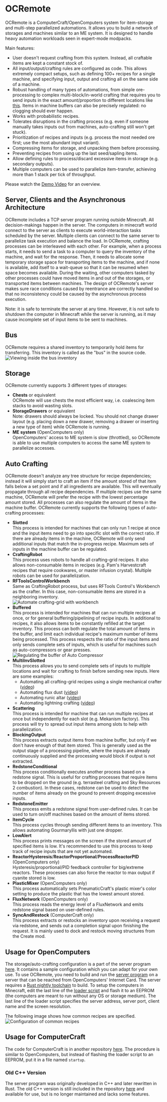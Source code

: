 # OCRemote
OCRemote is a ComputerCraft/OpenComputers system for item-storage and multi-step parallelized automations. It allows you to build a network of storages and machines similar to an ME system. It is designed to handle heavy automation workloads seen in expert-mode modpacks.

Main features:
  - User doesn't request crafting from this system. Instead, all craftable items are kept a constant stock of.
  - All input/output/crafting rules are configured as code. This allows extremely compact setups, such as defining 100+ recipes for a single machine, and specifying input, output and crafting all on the same side of a machine.
  - Robust handling of many types of automations, from simple ore-processing to complex multi-block/in-world crafting that requires you to send inputs in the exact amount/proportion to different locations like [this](https://www.youtube.com/watch?v=HKk70owisso). Items in machine buffers can also be precisely regulated: no clogging should ever happen.
  - Works with probabilistic recipes.
  - Tolerates disruptions in the crafting process (e.g. even if someone manually takes inputs out from machines, auto-crafting still won't get stuck).
  - Prioritization of recipes and inputs (e.g. process the most needed ore first; use the most abundant input variant).
  - Compressing items for storage, and unpacking them before processing.
  - Preventing recipes from using up the last seed/sapling items.
  - Allow defining rules to process/discard excessive items in storage (e.g. secondary outputs).
  - Multiple computers can be used to parallelize item-transfer, achieving more than 1 stack per tick of throughput.

Please watch the [Demo Video](https://www.youtube.com/watch?v=Llr-lM0pIME) for an overview.

## Server, Clients and the Asynchronous Architecture
OCRemote includes a TCP server program running outside Minecraft. All decision-makings happen in the server. The computers in minecraft world connect to the server as clients to execute world-interaction tasks scheduled by the server. Multiple clients can connect to the same server to parallelize task execution and balance the load. In OCRemote, crafting processes can be interleaved with each other. For example, when a process starts, it needs to send a task to a computer to query the inventory of the machine, and wait for the response. Then, it needs to allocate some temporary storage space for transporting items to the machine, and if none is available, add itself to a wait-queue so that it can be resumed when space becomes available. During the waiting, other computers tasked by other processes could have moved items in and out of the storages, or transported items between machines. The design of OCRemote's server makes sure race conditions caused by reentrance are correctly handled so that no inconsistency could be caused by the asynchronous process execution.

Note: it is safe to terminate the server at any time. However, it is not safe to shutdown the computer in Minecraft while the server is running, as it may cause incomplete set of input items to be sent to machines.

## Bus
OCRemote requires a shared inventory to temporarily hold items for transferring. This inventory is called as the "bus" in the source code.\
![Viewing inside the bus inventory](busDemo3.gif "Viewing inside the bus inventory")

## Storage
OCRemote currently supports 3 different types of storages:
  - **Chests** or equivalent\
    OCRemote will use chests the most efficient way, i.e. coalescing item stacks to avoid wasting slots.
  - **StorageDrawers** or equivalent\
    Note: drawers should always be locked. You should not change drawer layout (e.g. placing down a new drawer, removing a drawer or inserting a new type of item) while OCRemote is running.
  - **ME system** (OpenComputers only)\
    OpenComputers' access to ME system is slow (throttled), so OCRemote is able to use multiple computers to access the same ME system to parallelize accesses.

## Auto Crafting
OCRemote doesn't analyze any tree structure for recipe dependencies; instead it will simply start to craft an item if the amount stored of that item falls below a set point and if all ingredients are available. This will eventually propagate through all recipe dependencies. If multiple recipes use the same machine, OCRemote will prefer the recipe with the lowest percentage amount stored. All processes can also regulate the amount of items in the machine buffer. OCRemote currently supports the following types of auto-crafting processes:
  - **Slotted**\
    This process is intended for machines that can only run 1 recipe at once and the input items need to go into specific slot with the correct ratio. If there are already items in the machine, OCRemote will only send additional inputs that match the in-progress recipe. Maximum sets of inputs in the machine buffer can be regulated.
  - **CraftingRobot**\
    This process uses robots to handle all crafting-grid recipes. It also allows non-consumable items in recipes (e.g. Pam's Harvestcraft recipes that require cookwares, or master infusion crystal). Multiple robots can be used for parallelization.
  - **RFToolsControlWorkbench**\
    Same as CraftingRobot process, but uses RFTools Control's Workbench as the crafter. In this case, non-consumable items are stored in a neighboring inventory.\
    ![Automate crafting-grid with workbench](workbench2.gif "Automate crafting-grid with workbench")
  - **Buffered**\
    This process is intended for machines that can run multiple recipes at once, or for general buffering/pipelining of recipe inputs. In additional to recipes, it also allows items to be constantly refilled at the target inventory. This process can both regulate the total amount of items in the buffer, and limit each individual recipe's maximum number of items being processed. This process respects the ratio of the input items and only sends complete sets of inputs, which is useful for machines such as auto-compressors or gear presses.\
    ![Regulating the buffer of Auto Compressor](comp.gif "Regulating the buffer of Auto Compressor")
  - **MultiInvSlotted**\
    This process allows you to send complete sets of inputs to multiple locations and wait for crafting to finish before sending new inputs. Here are some examples:
    - Automating all crafting-grid recipes using a single mechanical crafter ([video](https://www.youtube.com/watch?v=HKk70owisso))
    - Automating flux dust ([video](https://www.youtube.com/watch?v=OiZdN3g2Ddc))
    - Automating runic altar ([video](https://www.youtube.com/watch?v=Tgx_kLvESxo))
    - Automating lightning crafting ([video](https://www.youtube.com/watch?v=dX8pQmfp4FQ))
  - **Scattering**\
    This process is intended for machine that can run multiple recipes at once but independently for each slot (e.g. Mekanism factory). This process will try to spread out input items among slots to help with parallelization.
  - **BlockingOutput**\
    This process extracts output items from machine buffer, but only if we don't have enough of that item stored. This is generally used as the output stage of a processing pipeline, where the inputs are already continuously supplied and the processing would block if output is not extracted.
  - **RedstoneConditional**\
    This process conditionally executes another process based on a redstone signal. This is useful for crafting processes that require items to be dropped on the ground (e.g. terrasteel crafting and Sky Resources 2 combustion). In these cases, redstone can be used to detect the number of items already on the ground to prevent dropping excessive inputs.
  - **RedstoneEmitter**\
    This process emits a redstone signal from user-defined rules. It can be used to turn on/off machines based on the amount of items stored.
  - **ItemCycle**\
    This process cycles through sending different items to an inventory. This allows automating Gourmaryllis with just one dropper.
  - **LowAlert**\
    This process prints messages on the screen if the stored amount of specified items is low. It's recommended to use this process to keep track of recipe inputs that are not yet automated.
  - **ReactorHysteresis**/**ReactorProportional**/**ProcessReactorPID** (OpenComputers only)\
    Hysteresis/proportional/PID feedback controller for big/extreme reactors.
    These processes can also force the reactor to max output if cyanite stored is low.
  - **PlasticMixer** (OpenComputers only)\
    This process automatically sets PneumaticCraft's plastic mixer's color setting to produce the plastic that has the lowest amount stored.
  - **FluxNetwork** (OpenComputers only)\
    This process reads the energy level of a FluxNetwork and emits redstone signal based on user-defined rules.
  - **SyncAndRestock** (ComputerCraft only)\
    This process extracts or restocks an inventory upon receiving a request via redstone, and sends out a completion signal upon finishing the request. It is mainly used to dock and restock moving structures from the Create mod.

## Usage for OpenComputers
The storage/auto-crafting configuration is a part of the server program [here](server/RustImpl/src/config.rs). It contains a sample configuration which you can adapt for your own use. To use OCRemote, you need to build and run the [server program](server/RustImpl) on a server that can be reached from OpenComputers' Internet Card. The server requires a [Rust nightly toolchain](https://rustup.rs/) to build. To setup the computers in Minecraft, edit the last line of the [loader script](client/loader.lua) and flash it to an EEPROM (the computers are meant to run without any OS or storage medium). The last line of the loader script specifies the server address, server port, client name and the screen resolution.

The following image shows how common recipes are specified.\
![Configuration of common recipes](recipe-help.png "Configuration of common recipes")

## Usage for ComputerCraft
The code for ComputerCraft is in another repository [here](https://github.com/cyb0124/CCRemote). The procedure is similar to OpenComputers, but instead of flashing the loader script to an EEPROM, put it in a file named `startup`.

### Old C++ Version
The server program was originally developed in C++ and later rewritten in Rust. The old C++ version is still included in the repository [here](server/CPPImpl) and available for use, but is no longer maintained and lacks some features.
